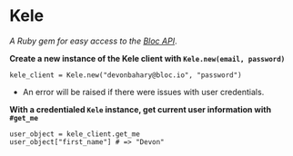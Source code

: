 # Kele   
*A Ruby gem for easy access to the [Bloc API](http://docs.blocapi.apiary.io/#)*.


**Create a new instance of the Kele client with `Kele.new(email, password)`**

`kele_client = Kele.new("devonbahary@bloc.io", "password")`   
- An error will be raised if there were issues with user credentials.

**With a credentialed `Kele` instance, get current user information with `#get_me`**

`user_object = kele_client.get_me`   
`user_object["first_name"] # => "Devon"`